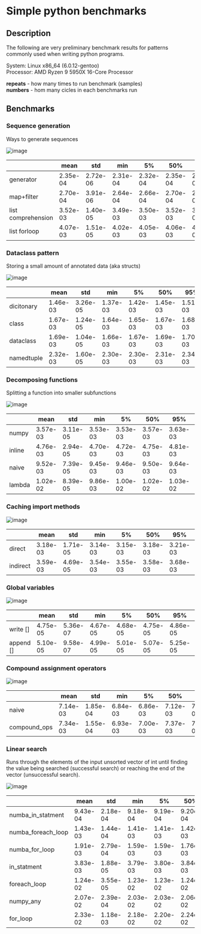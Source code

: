 # Simple python benchmarks

## Description

The following are very preliminary benchmark results for patterns commonly used when writing python programs.

System: Linux x86_64 (6.0.12-gentoo)  
Processor: AMD Ryzen 9 5950X 16-Core Processor

**repeats** -  how many times to run benchmark (samples)  
**numbers** - hom many cicles in each benchmarks run

## Benchmarks

### Sequence generation

Ways to generate sequences

![image](reports/sequence_generation.png)

|                    |     mean |      std |      min |       5% |      50% |      95% |      max |
|--------------------|----------|----------|----------|----------|----------|----------|----------|
| generator          | 2.35e-04 | 2.72e-06 | 2.31e-04 | 2.32e-04 | 2.35e-04 | 2.39e-04 | 2.52e-04 |
| map+filter         | 2.70e-04 | 3.91e-06 | 2.64e-04 | 2.66e-04 | 2.70e-04 | 2.75e-04 | 2.98e-04 |
| list comprehension | 3.52e-03 | 1.40e-05 | 3.49e-03 | 3.50e-03 | 3.52e-03 | 3.54e-03 | 3.56e-03 |
| list forloop       | 4.07e-03 | 1.51e-05 | 4.02e-03 | 4.05e-03 | 4.06e-03 | 4.09e-03 | 4.13e-03 |

### Dataclass pattern

Storing a small amount of annotated data (aka structs)

![image](reports/dataclass.png)

|            |     mean |      std |      min |       5% |      50% |      95% |      max |
|------------|----------|----------|----------|----------|----------|----------|----------|
| dicitonary | 1.46e-03 | 3.26e-05 | 1.37e-03 | 1.42e-03 | 1.45e-03 | 1.51e-03 | 1.55e-03 |
| class      | 1.67e-03 | 1.24e-05 | 1.64e-03 | 1.65e-03 | 1.67e-03 | 1.68e-03 | 1.69e-03 |
| dataclass  | 1.69e-03 | 1.04e-05 | 1.66e-03 | 1.67e-03 | 1.69e-03 | 1.70e-03 | 1.71e-03 |
| namedtuple | 2.32e-03 | 1.60e-05 | 2.30e-03 | 2.30e-03 | 2.31e-03 | 2.34e-03 | 2.36e-03 |

### Decomposing functions

Splitting a function into smaller subfunctions

![image](reports/decomposing_functions.png)

|        |     mean |      std |      min |       5% |      50% |      95% |      max |
|--------|----------|----------|----------|----------|----------|----------|----------|
| numpy  | 3.57e-03 | 3.11e-05 | 3.53e-03 | 3.53e-03 | 3.57e-03 | 3.63e-03 | 3.66e-03 |
| inline | 4.76e-03 | 2.94e-05 | 4.70e-03 | 4.72e-03 | 4.75e-03 | 4.81e-03 | 4.82e-03 |
| naive  | 9.52e-03 | 7.39e-05 | 9.45e-03 | 9.46e-03 | 9.50e-03 | 9.64e-03 | 1.00e-02 |
| lambda | 1.02e-02 | 8.39e-05 | 9.86e-03 | 1.00e-02 | 1.02e-02 | 1.03e-02 | 1.04e-02 |

### Caching import methods

![image](reports/module_imports.png)

|          |     mean |      std |      min |       5% |      50% |      95% |      max |
|----------|----------|----------|----------|----------|----------|----------|----------|
| direct   | 3.18e-03 | 1.71e-05 | 3.14e-03 | 3.15e-03 | 3.18e-03 | 3.21e-03 | 3.23e-03 |
| indirect | 3.59e-03 | 4.69e-05 | 3.54e-03 | 3.55e-03 | 3.58e-03 | 3.68e-03 | 3.83e-03 |

### Global variables

![image](reports/global_var.png)

|           |     mean |      std |      min |       5% |      50% |      95% |      max |
|-----------|----------|----------|----------|----------|----------|----------|----------|
| write []  | 4.75e-05 | 5.36e-07 | 4.67e-05 | 4.68e-05 | 4.75e-05 | 4.86e-05 | 4.95e-05 |
| append [] | 5.10e-05 | 9.58e-07 | 4.99e-05 | 5.01e-05 | 5.07e-05 | 5.25e-05 | 5.74e-05 |

### Compound assignment operators

![image](reports/compound_operators.png)

|              |     mean |      std |      min |       5% |      50% |      95% |      max |
|--------------|----------|----------|----------|----------|----------|----------|----------|
| naive        | 7.14e-03 | 1.85e-04 | 6.84e-03 | 6.86e-03 | 7.12e-03 | 7.40e-03 | 7.50e-03 |
| compound_ops | 7.34e-03 | 1.55e-04 | 6.93e-03 | 7.00e-03 | 7.37e-03 | 7.55e-03 | 7.61e-03 |

### Linear search

Runs through the elements of the input unsorted vector of int until finding the value being searched (successful search) or reaching the end of the vector (unsuccessful search).

![image](reports/linear_search.png)

|                    |     mean |      std |      min |       5% |      50% |      95% |      max |
|--------------------|----------|----------|----------|----------|----------|----------|----------|
| numba_in_statment  | 9.43e-04 | 2.18e-04 | 9.18e-04 | 9.19e-04 | 9.20e-04 | 9.26e-04 | 3.10e-03 |
| numba_foreach_loop | 1.43e-03 | 1.44e-04 | 1.41e-03 | 1.41e-03 | 1.42e-03 | 1.44e-03 | 2.86e-03 |
| numba_for_loop     | 1.91e-03 | 2.79e-04 | 1.59e-03 | 1.59e-03 | 1.76e-03 | 2.26e-03 | 3.20e-03 |
| in_statment        | 3.83e-03 | 1.88e-05 | 3.79e-03 | 3.80e-03 | 3.84e-03 | 3.85e-03 | 3.86e-03 |
| foreach_loop       | 1.24e-02 | 3.55e-05 | 1.23e-02 | 1.23e-02 | 1.24e-02 | 1.25e-02 | 1.25e-02 |
| numpy_any          | 2.07e-02 | 2.39e-04 | 2.03e-02 | 2.03e-02 | 2.06e-02 | 2.11e-02 | 2.13e-02 |
| for_loop           | 2.33e-02 | 1.18e-03 | 2.18e-02 | 2.20e-02 | 2.24e-02 | 2.45e-02 | 2.46e-02 |